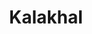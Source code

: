 ---
title: "Kalakhal"
title_bn: "কালাখাল"
description: "Kalakhal starts from West Noadda  and ends at West Joshpur."
---